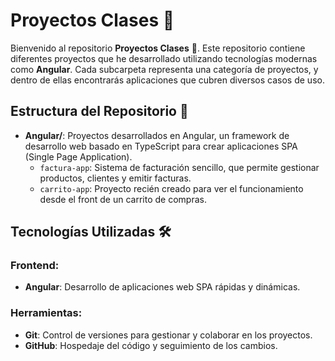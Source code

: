 # Proyectos Clases 🚀

Bienvenido al repositorio **Proyectos Clases** 🎉. Este repositorio contiene diferentes proyectos que he desarrollado utilizando tecnologías modernas como **Angular**. 
Cada subcarpeta representa una categoría de proyectos, y dentro de ellas encontrarás aplicaciones que cubren diversos casos de uso.

## Estructura del Repositorio 📂

- **Angular/**: Proyectos desarrollados en Angular, un framework de desarrollo web basado en TypeScript para crear aplicaciones SPA (Single Page Application).
  - `factura-app`: Sistema de facturación sencillo, que permite gestionar productos, clientes y emitir facturas.
  - `carrito-app`: Proyecto recién creado para ver el funcionamiento desde el front de un carrito de compras.


## Tecnologías Utilizadas 🛠️

### Frontend:
- **Angular**: Desarrollo de aplicaciones web SPA rápidas y dinámicas.

### Herramientas:
- **Git**: Control de versiones para gestionar y colaborar en los proyectos.
- **GitHub**: Hospedaje del código y seguimiento de los cambios.
